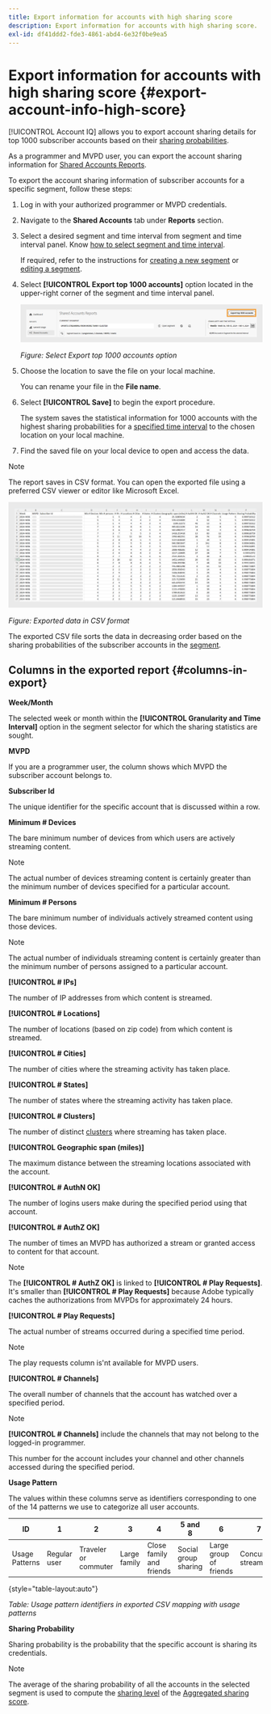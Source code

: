 ```yaml
---
title: Export information for accounts with high sharing score
description: Export information for accounts with high sharing score.
exl-id: df41ddd2-fde3-4861-abd4-6e32f0be9ea5
---
```

# Export information for accounts with high sharing score {#export-account-info-high-score}

[!UICONTROL Account IQ] allows you to export account sharing details for top 1000 subscriber accounts based on their [sharing probabilities](/help/accountiq/product-concepts.md#account-sharing-probability-def).

As a programmer and MVPD user, you can export the account sharing information for [Shared Accounts Reports](/help/accountiq/shared-acc-reports.md).

To export the account sharing information of subscriber accounts for a specific segment, follow these steps:

1. Log in with your authorized programmer or MVPD credentials.
1. Navigate to the **Shared Accounts** tab under **Reports** section.
1. Select a desired segment and time interval from segment and time interval panel. Know [how to select segment and time interval](segments-timeinterval.md).

   If required, refer to the instructions for [creating a new segment](work-with-segments.md#create-new-segment) or [editing a segment](work-with-segments.md#create-new-segment).

1. Select **[!UICONTROL Export top 1000 accounts]** option located in the upper-right corner of the segment and time interval panel.

   ![Export top 1000 accounts](assets/export-top-1000-accounts.png)

   *Figure: Select Export top 1000 accounts option*

1. Choose the location to save the file on your local machine.

   You can rename your file in the **File name**.

1. Select **[!UICONTROL Save]** to begin the export procedure.

   The system saves the statistical information for 1000 accounts with the highest sharing probabilities for a [specified time interval](/help/accountiq/product-concepts.md#time-interval-def) to the chosen location on your local machine.

1. Find the saved file on your local device to open and access the data.

>[!NOTE]
>
>The report saves in CSV format. You can open the exported file using a preferred CSV viewer or editor like Microsoft Excel.

![exported data in csv format](assets/exported-csv.png)

*Figure: Exported data in CSV format*

The exported CSV file sorts the data in decreasing order based on the sharing probabilities of the subscriber accounts in the [segment](/help/accountiq/product-concepts.md#segment-def). 

## Columns in the exported report {#columns-in-export}

**Week/Month**

The selected week or month within the **[!UICONTROL Granularity and Time Interval]** option in the segment selector for which the sharing statistics are sought.

**MVPD**

If you are a programmer user, the column shows which MVPD the subscriber account belongs to.

**Subscriber Id**

The unique identifier for the specific account that is discussed within a row.

**Minimum # Devices**

The bare minimum number of devices from which users are actively streaming content.

>[!NOTE]
>
>The actual number of devices streaming content is certainly greater than the minimum number of devices specified for a particular account.

**Minimum # Persons**

The bare minimum number of individuals actively streamed content using those devices.

>[!NOTE]
>
>The actual number of individuals streaming content is certainly greater than the minimum number of persons assigned to a particular account.

**[!UICONTROL # IPs]**

The number of IP addresses from which content is streamed.

**[!UICONTROL # Locations]**

The number of locations (based on zip code) from which content is streamed.

**[!UICONTROL # Cities]**

The number of cities where the streaming activity has taken place.

**[!UICONTROL # States]**

The number of states where the streaming activity has taken place.

**[!UICONTROL # Clusters]**

The number of distinct [clusters](/help/accountiq/product-concepts.md#cluster-def) where streaming has taken place.

**[!UICONTROL Geographic span (miles)]**

The maximum distance between the streaming locations associated with the account.

**[!UICONTROL # AuthN OK]**

The number of logins users make during the specified period using that account.

**[!UICONTROL # AuthZ OK]**

The number of times an MVPD has authorized a stream or granted access to content for that account.

>[!NOTE]
>
>The **[!UICONTROL # AuthZ OK]** is linked to **[!UICONTROL # Play Requests]**. It's smaller than **[!UICONTROL # Play Requests]** because Adobe typically caches the authorizations from MVPDs for approximately 24 hours.

**[!UICONTROL # Play Requests]**

The actual number of streams occurred during a specified time period.

   >[!NOTE]
   >
   >The play requests column is'nt available for MVPD users.

**[!UICONTROL # Channels]**

The overall number of channels that the account has watched over a specified period.

>[!NOTE]
>
>**[!UICONTROL # Channels]** include the channels that may not belong to the logged-in programmer.
>
>This number for the account includes your channel and other channels accessed during the specified period.

**Usage Pattern**

The values within these columns serve as identifiers corresponding to one of the 14 patterns we use to categorize all user accounts.

 | ID | 1 | 2 | 3 | 4 | 5 and 8 | 6 | 7 | 9 | 10 and 11 | 12 | 13 | 14 |
 |---|---|---|---|---|---|---|---|---|---|---|---|---|
 | Usage Patterns | Regular user | Traveler or commuter | Large family | Close family and friends | Social group sharing | Large group of friends | Concurrent streaming | Community sharing | Uncertain behavior | Small family | Second home | Abnormal Usage |

{style="table-layout:auto"}

*Table: Usage pattern identifiers in exported CSV mapping with usage patterns*

**Sharing Probability**

Sharing probability is the probability that the specific account is sharing its credentials.

>[!NOTE]
>
> The average of the sharing probability of all the accounts in the selected segment is used to compute the [sharing level](/help/accountiq/data-panels.md#sharing-level) of the [Aggregated sharing score](/help/accountiq/data-panels.md#aggregated-sharing).

